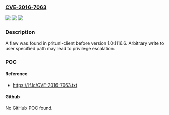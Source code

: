 ### [CVE-2016-7063](https://cve.mitre.org/cgi-bin/cvename.cgi?name=CVE-2016-7063)
![](https://img.shields.io/static/v1?label=Product&message=pritunl-client-electron&color=blue)
![](https://img.shields.io/static/v1?label=Version&message=n%2Fa&color=blue)
![](https://img.shields.io/static/v1?label=Vulnerability&message=CWE-22-%3ECWE-73&color=brighgreen)

### Description

A flaw was found in pritunl-client before version 1.0.1116.6. Arbitrary write to user specified path may lead to privilege escalation.

### POC

#### Reference
- https://lf.lc/CVE-2016-7063.txt

#### Github
No GitHub POC found.


